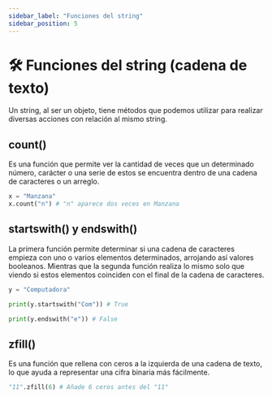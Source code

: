 ```yaml
---
sidebar_label: "Funciones del string"
sidebar_position: 5
---
```


# 🛠️ Funciones del string (cadena de texto)

Un string, al ser un objeto, tiene métodos que podemos utilizar para realizar diversas acciones con relación al mismo string.

## count()

Es una función que permite ver la cantidad de veces que un determinado número, carácter o una serie de estos se encuentra dentro de una cadena de caracteres o un arreglo.

```python title="Ejemplo de count()"
x = "Manzana"
x.count("n") # "n" aparece dos veces en Manzana
```

## startswith() y endswith()

La primera función permite determinar si una cadena de caracteres empieza con uno o varios elementos determinados, arrojando así valores booleanos. Mientras que la segunda función realiza lo mismo solo que viendo si estos elementos coinciden con el final de la cadena de caracteres.

```python title="Ejemplo de count()"
y = "Computadora"

print(y.startswith("Com")) # True

print(y.endswith("e")) # False
```

## zfill()

Es una función que rellena con ceros a la izquierda de una cadena de texto, lo que ayuda a representar una cifra binaria más fácilmente.

```python title="Ejemplo de count()"
"11".zfill(6) # Añade 6 ceros antes del "11"
```

